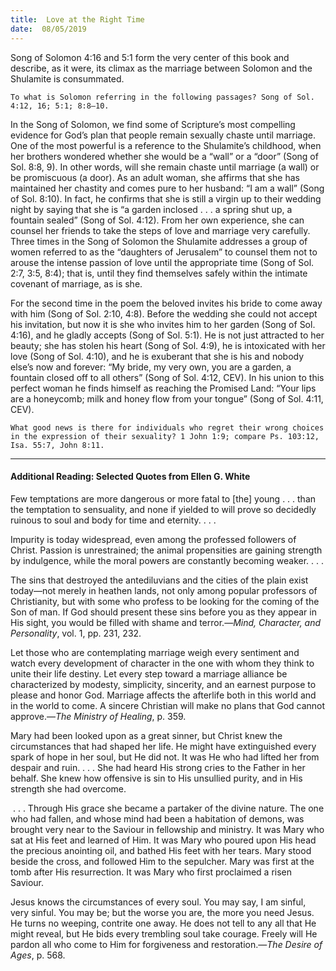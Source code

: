 ```yaml
---
title:  Love at the Right Time
date:  08/05/2019
---
```


Song of Solomon 4:16 and 5:1 form the very center of this book and describe, as it were, its climax as the marriage between Solomon and the Shulamite is consummated.

`To what is Solomon referring in the following passages? Song of Sol. 4:12, 16; 5:1; 8:8–10.`

In the Song of Solomon, we find some of Scripture’s most compelling evidence for God’s plan that people remain sexually chaste until marriage. One of the most powerful is a reference to the Shulamite’s childhood, when her brothers wondered whether she would be a “wall” or a “door” (Song of Sol. 8:8, 9). In other words, will she remain chaste until marriage (a wall) or be promiscuous (a door). As an adult woman, she affirms that she has maintained her chastity and comes pure to her husband: “I am a wall” (Song of Sol. 8:10). In fact, he confirms that she is still a virgin up to their wedding night by saying that she is “a garden inclosed . . . a spring shut up, a fountain sealed” (Song of Sol. 4:12). From her own experience, she can counsel her friends to take the steps of love and marriage very carefully. Three times in the Song of Solomon the Shulamite addresses a group of women referred to as the “daughters of Jerusalem” to counsel them not to arouse the intense passion of love until the appropriate time (Song of Sol. 2:7, 3:5, 8:4); that is, until they find themselves safely within the intimate covenant of marriage, as is she.

For the second time in the poem the beloved invites his bride to come away with him (Song of Sol. 2:10, 4:8). Before the wedding she could not accept his invitation, but now it is she who invites him to her garden (Song of Sol. 4:16), and he gladly accepts (Song of Sol. 5:1). He is not just attracted to her beauty; she has stolen his heart (Song of Sol. 4:9), he is intoxicated with her love (Song of Sol. 4:10), and he is exuberant that she is his and nobody else’s now and forever: “My bride, my very own, you are a garden, a fountain closed off to all others” (Song of Sol. 4:12, CEV). In his union to this perfect woman he finds himself as reaching the Promised Land: “Your lips are a honeycomb; milk and honey flow from your tongue” (Song of Sol. 4:11, CEV).

`What good news is there for individuals who regret their wrong choices in the expression of their sexuality? 1 John 1:9; compare Ps. 103:12, Isa. 55:7, John 8:11.`

---

#### Additional Reading: Selected Quotes from Ellen G. White

Few temptations are more dangerous or more fatal to [the] young . . . than the temptation to sensuality, and none if yielded to will prove so decidedly ruinous to soul and body for time and eternity. . . . 

Impurity is today widespread, even among the professed followers of Christ. Passion is unrestrained; the animal propensities are gaining strength by indulgence, while the moral powers are constantly becoming weaker. . . . 

The sins that destroyed the antediluvians and the cities of the plain exist today—not merely in heathen lands, not only among popular professors of Christianity, but with some who profess to be looking for the coming of the Son of man. If God should present these sins before you as they appear in His sight, you would be filled with shame and terror.—_Mind, Character, and Personality_, vol. 1, pp. 231, 232.

Let those who are contemplating marriage weigh every sentiment and watch every development of character in the one with whom they think to unite their life destiny. Let every step toward a marriage alliance be characterized by modesty, simplicity, sincerity, and an earnest purpose to please and honor God. Marriage affects the afterlife both in this world and in the world to come. A sincere Christian will make no plans that God cannot approve.—_The Ministry of Healing_, p. 359.

Mary had been looked upon as a great sinner, but Christ knew the circumstances that had shaped her life. He might have extinguished every spark of hope in her soul, but He did not. It was He who had lifted her from despair and ruin. . . . She had heard His strong cries to the Father in her behalf. She knew how offensive is sin to His unsullied purity, and in His strength she had overcome.

 . . . Through His grace she became a partaker of the divine nature. The one who had fallen, and whose mind had been a habitation of demons, was brought very near to the Saviour in fellowship and ministry. It was Mary who sat at His feet and learned of Him. It was Mary who poured upon His head the precious anointing oil, and bathed His feet with her tears. Mary stood beside the cross, and followed Him to the sepulcher. Mary was first at the tomb after His resurrection. It was Mary who first proclaimed a risen Saviour.  

Jesus knows the circumstances of every soul. You may say, I am sinful, very sinful. You may be; but the worse you are, the more you need Jesus. He turns no weeping, contrite one away. He does not tell to any all that He might reveal, but He bids every trembling soul take courage. Freely will He pardon all who come to Him for forgiveness and restoration.—_The Desire of Ages_, p. 568.
